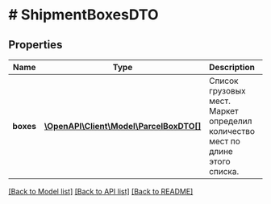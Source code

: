 # # ShipmentBoxesDTO

## Properties

Name | Type | Description | Notes
------------ | ------------- | ------------- | -------------
**boxes** | [**\OpenAPI\Client\Model\ParcelBoxDTO[]**](ParcelBoxDTO.md) | Список грузовых мест. Маркет определил количество мест по длине этого списка. |

[[Back to Model list]](../../README.md#models) [[Back to API list]](../../README.md#endpoints) [[Back to README]](../../README.md)
